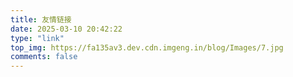 ```yaml
---
title: 友情链接
date: 2025-03-10 20:42:22
type: "link"
top_img: https://fa135av3.dev.cdn.imgeng.in/blog/Images/7.jpg
comments: false
---
```



